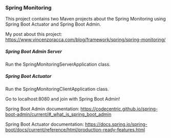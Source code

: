 ### Spring Monitoring

This project contains two Maven projects about the Spring Monitoring using Spring Boot 
Actuator and Spring Boot Admin.

My post about this project: https://www.vincenzoracca.com/blog/framework/spring/spring-monitoring/



##### Spring Boot Admin Server

Run the SpringMonitoringServerApplication class.

##### Spring Boot Actuator

Run the SpringMonitoringClientApplication class.

Go to localhost:8080 and join with Spring Boot Admin!


Spring Boot Admin documentation: https://codecentric.github.io/spring-boot-admin/current/#_what_is_spring_boot_admin

Spring Boot Actuator documentation: https://docs.spring.io/spring-boot/docs/current/reference/html/production-ready-features.html